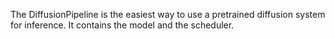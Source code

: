 The DiffusionPipeline is the easiest way to use a pretrained diffusion system for inference. It contains the model and the scheduler.
